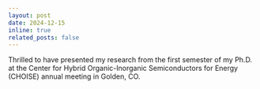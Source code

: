 ```yaml
---
layout: post
date: 2024-12-15 
inline: true
related_posts: false
---
```


Thrilled to have presented my research from the first semester of my Ph.D. at the Center for Hybrid Organic-Inorganic Semiconductors for Energy (CHOISE) annual meeting in Golden, CO.
